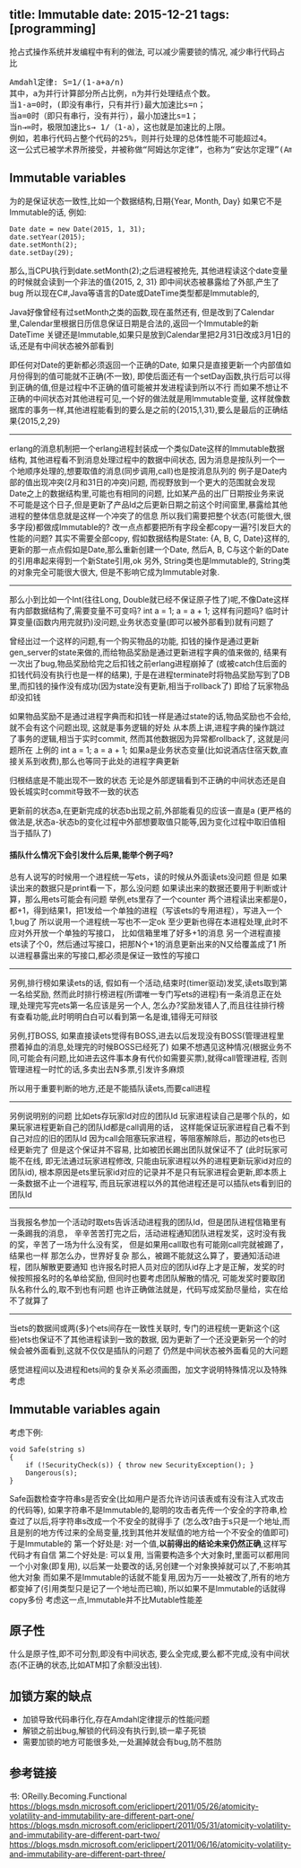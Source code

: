 ﻿title: Immutable
date: 2015-12-21
tags: [programming]
---

抢占式操作系统并发编程中有利的做法, 可以减少需要锁的情况, 减少串行代码占比

<pre>
Amdahl定律: S=1/(1-a+a/n)
其中，a为并行计算部分所占比例，n为并行处理结点个数。
当1-a=0时，(即没有串行，只有并行)最大加速比s=n；
当a=0时（即只有串行，没有并行），最小加速比s=1；
当n→∞时，极限加速比s→ 1/（1-a），这也就是加速比的上限。
例如，若串行代码占整个代码的25%，则并行处理的总体性能不可能超过4。
这一公式已被学术界所接受，并被称做“阿姆达尔定律”，也称为“安达尔定理”(Amdahl law)。
</pre>

<!--more-->

## Immutable variables

为的是保证状态一致性,比如一个数据结构,日期{Year, Month, Day}
如果它不是Immutable的话,
例如:
```
Date date = new Date(2015, 1, 31);
date.setYear(2015);
date.setMonth(2);
date.setDay(29);
```
那么,当CPU执行到date.setMonth(2);之后进程被抢先,
其他进程读这个date变量的时候就会读到一个非法的值{2015, 2, 31}
即中间状态被暴露给了外部,产生了bug
所以现在C#,Java等语言的Date或DateTime类型都是Immutable的,

Java好像曾经有过setMonth之类的函数,现在虽然还有,
但是改到了Calendar里,Calendar里根据日历信息保证日期是合法的,返回一个Immutable的新DateTime
关键还是Immutable,如果只是放到Calendar里把2月31日改成3月1日的话,还是有中间状态被外部看到

即任何对Date的更新都必须返回一个正确的Date,
如果只是直接更新一个内部值如月份得到的值可能就不正确(不一致),
即使后面还有一个setDay函数,执行后可以得到正确的值,但是过程中不正确的值可能被并发进程读到所以不行
而如果不想让不正确的中间状态对其他进程可见,一个好的做法就是用Immutable变量,
这样就像数据库的事务一样,其他进程能看到的要么是之前的{2015,1,31},要么是最后的正确结果{2015,2,29}

---

erlang的消息机制把一个erlang进程封装成一个类似Date这样的Immutable数据结构,
其他进程看不到消息处理过程中的数据中间状态,
因为消息是按队列一个一个地顺序处理的,想要取值的消息(同步调用,call)也是按消息队列的
例子是Date内部的值出现冲突(2月和31日的冲突)问题,
而视野放到一个更大的范围就会发现Date之上的数据结构里,可能也有相同的问题,
比如某产品的出厂日期按业务来说不可能是这个日子,但是更新了产品Id之后更新日期之前这个时间窗里,暴露给其他进程的整体信息就是这样一个冲突了的信息
所以我们需要把整个状态(可能很大,很多字段)都做成Immutable的?
改一点点都要把所有字段全都copy一遍?引发巨大的性能的问题?
其实不需要全部copy, 假如数据结构是State: {A, B, C, Date}这样的,
更新的那一点点假如是Date,那么重新创建一个Date,
然后A, B, C与这个新的Date的引用串起来得到一个新State引用,ok
另外, String类也是Immutable的, String类的对象完全可能很大很大, 但是不影响它成为Immutable对象.

---

那么小到比如一个Int(往往Long, Double就已经不保证原子性了)呢,不像Date这样有内部数据结构了,需要变量不可变吗?
int a = 1;
a = a + 1;
这样有问题吗?
临时计算变量(函数内用完就扔)没问题,业务状态变量(即可以被外部看到)就有问题了

曾经出过一个这样的问题,有一个购买物品的功能,
扣钱的操作是通过更新gen_server的state来做的,而给物品奖励是通过更新进程字典的值来做的,
结果有一次出了bug,物品奖励给完之后扣钱之前erlang进程崩掉了
(或被catch住后面的扣钱代码没有执行也是一样的结果),
于是在进程terminate时将物品奖励写到了DB里,而扣钱的操作没有成功(因为state没有更新,相当于rollback了)
即给了玩家物品却没扣钱

如果物品奖励不是通过进程字典而和扣钱一样是通过state的话,物品奖励也不会给,就不会有这个问题出现,
这就是事务逻辑的好处
从本质上讲,进程字典的操作跳过了事务的逻辑,相当于实时commit,
然而其他数据因为异常都rollback了, 这就是问题所在
上例的
int a = 1;
a = a + 1;
如果a是业务状态变量(比如说酒店住宿天数,直接关系到收费),那么也等同于此处的进程字典更新

归根结底是不能出现不一致的状态
无论是外部逻辑看到不正确的中间状态还是自毁长城实时commit导致不一致的状态

更新前的状态a,在更新完成的状态b出现之前,外部能看见的应该一直是a
(更严格的做法是,状态a-状态b的变化过程中外部想要取值只能等,因为变化过程中取旧值相当于插队了)

#### 插队什么情况下会引发什么后果,能举个例子吗?

总有人说写的时候用一个进程统一写ets，读的时候从外面读ets没问题
但是
如果读出来的数据只是print看一下，那么没问题
如果读出来的数据还要用于判断或计算，那么用ets可能会有问题
举例,ets里存了一个counter
两个进程读出来都是0，都+1，得到结果1，把1发给一个单独的进程（写该ets的专用进程），写进入一个1,bug了
所以说用一个进程统一写也不一定ok
至少更新也得在本进程处理,此时不应对外开放一个单独的写接口，
比如信箱里堆了好多+1的消息
另一个进程直接ets读了个0，然后通过写接口，把那N个+1的消息更新出来的N又给覆盖成了1
所以进程暴露出来的写接口,都必须是保证一致性的写接口

---

另例,排行榜如果读ets的话,
假如有一个活动,结束时(timer驱动)发奖,读ets取到第一名给奖励,
然而此时排行榜进程(所谓唯一专门写ets的进程)有一条消息正在处理,处理完写完ets第一名应该是另一个人,
怎么办?奖励发错人了,而且往往排行榜有查看功能,此时明明白白可以看到第一名是谁,错得无可辩驳

另例,打BOSS,
如果直接读ets觉得有BOSS,进去以后发现没有BOSS(管理进程里攒着掉血的消息,处理完的时候BOSS已经死了)
如果不想遇见这种情况(根据业务不同,可能会有问题,比如进去这件事本身有代价如需要买票),就得call管理进程,
否则管理进程一时忙的话,多卖出去N多票,引发许多麻烦

所以用于重要判断的地方,还是不能插队读ets,而要call进程

---

另例说明别的问题
比如ets存玩家Id对应的团队Id
玩家进程读自己是哪个队的，如果玩家进程更新自己的团队Id都是call调用的话，
这样能保证玩家进程自己看不到自己对应的旧的团队Id
因为call会阻塞玩家进程，等阻塞解除后，那边的ets也已经更新完了
但是这个保证并不容易, 比如被团长踢出团队就保证不了
(此时玩家可能不在线, 即无法通过玩家进程修改, 只能由玩家进程以外的进程更新玩家id对应的团队id),
根本原因是ets里玩家id对应的记录并不是只有玩家进程会更新,即本质上一条数据不止一个进程写,
而且玩家进程以外的其他进程还是可以插队ets看到旧的团队Id

---

当我报名参加一个活动时取ets告诉活动进程我的团队Id，但是团队进程信箱里有一条踢我的消息，
辛辛苦苦打完之后，活动进程通知团队进程发奖，这时没有我的奖，辛苦了一场为什么没有奖，
但是如果用call取也有可能刚call完就被踢了，结果也一样
那怎么办，世界好复杂
那么，被踢不能就这么算了，要通知活动进程，团队解散更要通知
也许报名时把人员对应的团队id存上才是正解，发奖的时候按照报名时的名单给奖励, 
但同时也要考虑团队解散的情况, 可能发奖时要取团队名称什么的,取不到也有问题
也许正确做法就是，代码写成奖励尽量给，实在给不了就算了

---

当ets的数据间或两(多)个ets间存在一致性关联时,
专门的进程统一更新这个(这些)ets也保证不了其他进程读到一致的数据,
因为更新了一个还没更新另一个的时候会被外面看到,这就不仅仅是插队的问题了
仍然是中间状态被外面看见的大问题

感觉进程间以及进程和ets间的复杂关系必须画图，加文字说明特殊情况以及特殊考虑

## Immutable variables again

考虑下例:
```
void Safe(string s)
{
    if (!SecurityCheck(s)) { throw new SecurityException(); }
    Dangerous(s);
}
```

Safe函数检查字符串s是否安全(比如用户是否允许访问该表或有没有注入式攻击的代码等),
如果字符串不是Immutable的,聪明的攻击者先传一个安全的字符串,检查过了以后,将字符串s改成一个不安全的就得手了
(怎么改?由于s只是一个地址,而且是别的地方传过来的全局变量,找到其他并发赋值的地方给一个不安全的值即可)
于是Immutable的
第一个好处是: 对一个值,**以前得出的结论未来仍然正确**,这样写代码才有自信
第二个好处是: 可以复用, 
当需要构造多个大对象时,里面可以都用同一个小对象(即复用),
以后某一处要改的话,另创建一个对象换掉就可以了,不影响其他大对象
而如果不是Immutable的话就不能复用,因为万一一处被改了,所有的地方都变掉了(引用类型只是记了一个地址而已嘛),
所以如果不是Immutable的话就得copy多份
考虑这一点,Immutable并不比Mutable性能差

## 原子性

什么是原子性,即不可分割,即没有中间状态,
要么全完成,要么都不完成,没有中间状态(不正确的状态,比如ATM扣了余额没出钱).

## 加锁方案的缺点

* 加锁导致代码串行化,存在Amdahl定律提示的性能问题
* 解锁之前出bug,解锁的代码没有执行到,锁一辈子死锁
* 需要加锁的地方可能很多处,一处漏掉就会有bug,防不胜防

## 参考链接
书: OReilly.Becoming.Functional
https://blogs.msdn.microsoft.com/ericlippert/2011/05/26/atomicity-volatility-and-immutability-are-different-part-one/
https://blogs.msdn.microsoft.com/ericlippert/2011/05/31/atomicity-volatility-and-immutability-are-different-part-two/
https://blogs.msdn.microsoft.com/ericlippert/2011/06/16/atomicity-volatility-and-immutability-are-different-part-three/

